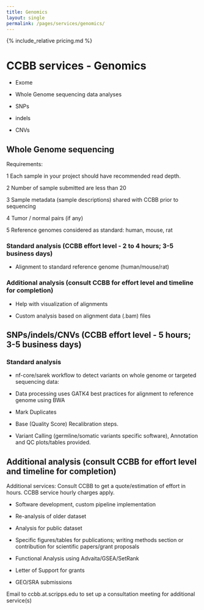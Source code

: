 ```yaml
---
title: Genomics
layout: single
permalink: /pages/services/genomics/
---
```


{% include_relative pricing.md %}


# CCBB services - Genomics

* Exome

* Whole Genome sequencing data analyses

* SNPs

* indels

* CNVs
	
## Whole Genome sequencing  

Requirements:

1 Each sample in your project should have recommended read depth.

2 Number of sample submitted are less than 20

3 Sample metadata (sample descriptions) shared with CCBB prior to sequencing

4 Tumor / normal pairs (if any)

5 Reference genomes considered as standard: human, mouse, rat

### Standard analysis (CCBB effort level - 2 to 4 hours; 3-5 business days)

* Alignment to standard reference genome (human/mouse/rat)

### Additional analysis (consult CCBB for effort level and timeline for completion)

* Help with visualization of alignments

* Custom analysis based on alignment data (.bam) files


## SNPs/indels/CNVs  (CCBB effort level - 5 hours; 3-5 business days)

### Standard analysis

* nf-core/sarek workflow to detect variants on whole genome or targeted sequencing data: 

* Data processing uses GATK4 best practices for alignment to reference genome using BWA

* Mark Duplicates

* Base (Quality Score) Recalibration steps. 

* Variant Calling (germline/somatic variants specific software), Annotation and QC plots/tables provided.

## Additional analysis (consult CCBB for effort level and timeline for completion)


Additional services: Consult CCBB to get a quote/estimation of effort in hours. CCBB service hourly charges apply.

* Software development, custom pipeline implementation

* Re-analysis of older dataset

* Analysis for public dataset

* Specific figures/tables for publications; writing methods section or contribution for scientific papers/grant proposals

* Functional Analysis using Advaita/GSEA/SetRank

* Letter of Support for grants

* GEO/SRA submissions


Email to ccbb.at.scripps.edu to set up a consultation meeting for additional service(s)




